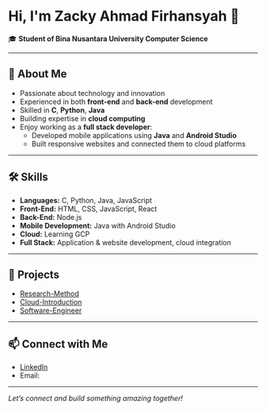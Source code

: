 # Hi, I'm Zacky Ahmad Firhansyah 👋

🎓 **Student of Bina Nusantara University Computer Science**  

---

## 🚀 About Me

- Passionate about technology and innovation
- Experienced in both **front-end** and **back-end** development
- Skilled in **C**, **Python**, **Java**
- Building expertise in **cloud computing**
- Enjoy working as a **full stack developer**:
  - Developed mobile applications using **Java** and **Android Studio**
  - Built responsive websites and connected them to cloud platforms

---

## 🛠️ Skills

- **Languages:** C, Python, Java, JavaScript
- **Front-End:** HTML, CSS, JavaScript, React
- **Back-End:** Node.js
- **Mobile Development:** Java with Android Studio
- **Cloud:** Learning GCP
- **Full Stack:** Application & website development, cloud integration

---

## 📌 Projects

- [Research-Method](https://github.com/zafahi/Research-Method)
- [Cloud-Introduction](https://github.com/zafahi/Cloud-Introduction)
- [Software-Engineer](https://github.com/zafahi/Software-Engineer)

---

## 📫 Connect with Me

- [LinkedIn](#)
- Email:

---

*Let’s connect and build something amazing together!*
